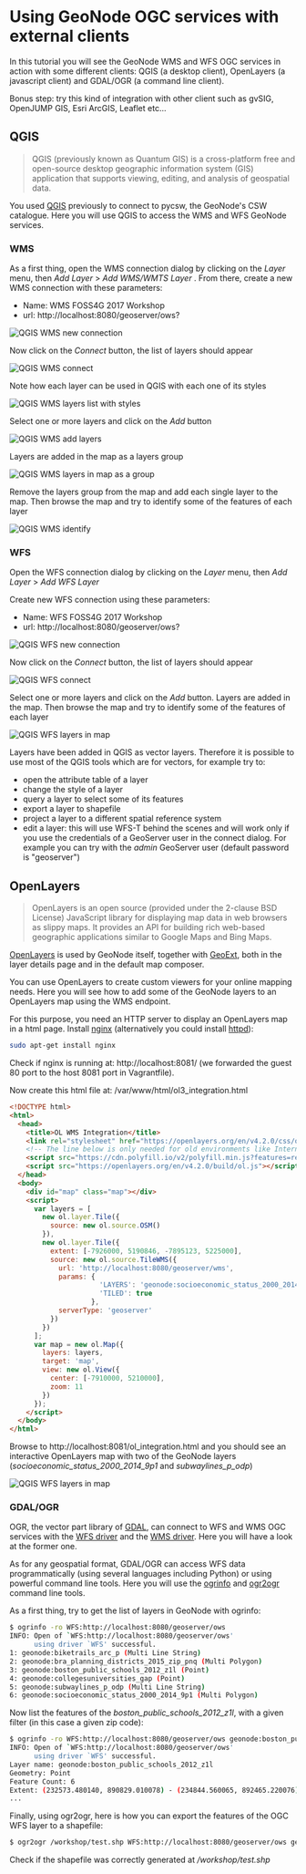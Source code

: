 # Using GeoNode OGC services with external clients

In this tutorial you will see the GeoNode WMS and WFS OGC services in action with some different clients: QGIS (a desktop client), OpenLayers (a javascript client) and GDAL/OGR (a command line client).

Bonus step: try this kind of integration with other client such as gvSIG, OpenJUMP GIS, Esri ArcGIS, Leaflet etc...

## QGIS

> QGIS (previously known as Quantum GIS) is a cross-platform free and open-source desktop geographic information system (GIS) application that supports viewing, editing, and analysis of geospatial data.

You used [QGIS](http://www.qgis.org/en/site/) previously to connect to pycsw, the GeoNode's CSW catalogue. Here you will use QGIS to access the WMS and WFS GeoNode services.

### WMS

As a first thing, open the WMS connection dialog by clicking on the *Layer* menu, then *Add Layer* > *Add WMS/WMTS Layer*
. From there, create a new WMS connection with these parameters:

* Name: WMS FOSS4G 2017 Workshop
* url: http://localhost:8080/geoserver/ows?

<img src="images/ows_integration/qgis_wms_new_connection.png" alt="QGIS WMS new connection" />

Now click on the *Connect* button, the list of layers should appear

<img src="images/ows_integration/qgis_wms_connect.png" alt="QGIS WMS connect" />

Note how each layer can be used in QGIS with each one of its styles

<img src="images/ows_integration/qgis_wms_layers_with_styles.png" alt="QGIS WMS layers list with styles" />

Select one or more layers and click on the *Add* button

<img src="images/ows_integration/qgis_wms_add_layers.png" alt="QGIS WMS add layers" />

Layers are added in the map as a layers group

<img src="images/ows_integration/qgis_wms_layers_group.png" alt="QGIS WMS layers in map as a group" />

Remove the layers group from the map and add each single layer to the map. Then browse the map and try to identify some of the features of each layer

<img src="images/ows_integration/qgis_wms_identify.png" alt="QGIS WMS identify" />

### WFS

Open the WFS connection dialog by clicking on the *Layer* menu, then *Add Layer* > *Add WFS Layer*

Create new WFS connection using these parameters:

* Name: WFS FOSS4G 2017 Workshop
* url: http://localhost:8080/geoserver/ows?

<img src="images/ows_integration/qgis_wfs_new_connection.png" alt="QGIS WFS new connection" />

Now click on the *Connect* button, the list of layers should appear

<img src="images/ows_integration/qgis_wfs_connect.png" alt="QGIS WFS connect" />

Select one or more layers and click on the *Add* button. Layers are added in the map. Then browse the map and try to identify some of the features of each layer

<img src="images/ows_integration/qgis_wfs_layers.png" alt="QGIS WFS layers in map" />

Layers have been added in QGIS as vector layers. Therefore it is possible to use most of the QGIS tools which are for vectors, for example try to:

* open the attribute table of a layer
* change the style of a layer
* query a layer to select some of its features
* export a layer to shapefile
* project a layer to a different spatial reference system
* edit a layer: this will use WFS-T behind the scenes and will work only if you use the credentials of a GeoServer user in the connect dialog. For example you can try with the *admin* GeoServer user (default password is "geoserver")

## OpenLayers

> OpenLayers is an open source (provided under the 2-clause BSD License) JavaScript library for displaying map data in web browsers as slippy maps. It provides an API for building rich web-based geographic applications similar to Google Maps and Bing Maps.

[OpenLayers](http://openlayers.org/) is used by GeoNode itself, together with [GeoExt](http://www.geoext.org/), both in the layer details page and in the default map composer.

You can use OpenLayers to create custom viewers for your online mapping needs. Here you will see how to add some of the GeoNode layers to an OpenLayers map using the WMS endpoint.

For this purpose, you need an HTTP server to display an OpenLayers map in a html page. Install [nginx](https://nginx.org/en/) (alternatively you could install [httpd](https://httpd.apache.org/)):

```sh
sudo apt-get install nginx
```

Check if nginx is running at: http://localhost:8081/ (we forwarded the guest 80 port to the host 8081 port in Vagrantfile).

Now create this html file at: /var/www/html/ol3_integration.html

```html
<!DOCTYPE html>
<html>
  <head>
    <title>OL WMS Integration</title>
    <link rel="stylesheet" href="https://openlayers.org/en/v4.2.0/css/ol.css" type="text/css">
    <!-- The line below is only needed for old environments like Internet Explorer and Android 4.x -->
    <script src="https://cdn.polyfill.io/v2/polyfill.min.js?features=requestAnimationFrame,Element.prototype.classList,URL"></script>
    <script src="https://openlayers.org/en/v4.2.0/build/ol.js"></script>
  </head>
  <body>
    <div id="map" class="map"></div>
    <script>
      var layers = [
        new ol.layer.Tile({
          source: new ol.source.OSM()
        }),
        new ol.layer.Tile({
          extent: [-7926000, 5190846, -7895123, 5225000],
          source: new ol.source.TileWMS({
            url: 'http://localhost:8080/geoserver/wms',
            params: {
                      'LAYERS': 'geonode:socioeconomic_status_2000_2014_9p1,geonode:subwaylines_p_odp',
                      'TILED': true
                    },
            serverType: 'geoserver'
          })
        })
      ];
      var map = new ol.Map({
        layers: layers,
        target: 'map',
        view: new ol.View({
          center: [-7910000, 5210000],
          zoom: 11
        })
      });
    </script>
  </body>
</html>
```

Browse to http://localhost:8081/ol_integration.html and you should see an interactive OpenLayers map with two of the GeoNode layers (*socioeconomic_status_2000_2014_9p1* and *subwaylines_p_odp*)

<img src="images/ows_integration/ol_wms_integration.png" alt="QGIS WFS layers in map" />

### GDAL/OGR

OGR, the vector part library of [GDAL](http://www.gdal.org/), can connect to WFS and WMS OGC services with the [WFS driver](http://www.gdal.org/drv_wfs.html) and the [WMS driver](http://www.gdal.org/frmt_wms.html). Here you will have a look at the former one.

As for any geospatial format, GDAL/OGR can access WFS data programmatically (using several languages including Python) or using powerful command line tools. Here you will use the [ogrinfo](http://www.gdal.org/ogrinfo.html) and [ogr2ogr](http://www.gdal.org/ogr2ogr.html) command line tools.

As a first thing, try to get the list of layers in GeoNode with ogrinfo:

```sh
$ ogrinfo -ro WFS:http://localhost:8080/geoserver/ows
INFO: Open of `WFS:http://localhost:8080/geoserver/ows'
      using driver `WFS' successful.
1: geonode:biketrails_arc_p (Multi Line String)
2: geonode:bra_planning_districts_2015_zip_pnq (Multi Polygon)
3: geonode:boston_public_schools_2012_z1l (Point)
4: geonode:collegesuniversities_gap (Point)
5: geonode:subwaylines_p_odp (Multi Line String)
6: geonode:socioeconomic_status_2000_2014_9p1 (Multi Polygon)
```

Now list the features of the *boston_public_schools_2012_z1l*, with a given filter (in this case a given zip code):

```sh
$ ogrinfo -ro WFS:http://localhost:8080/geoserver/ows geonode:boston_public_schools_2012_z1l -where "Zipcode=2126"
INFO: Open of `WFS:http://localhost:8080/geoserver/ows'
      using driver `WFS' successful.
Layer name: geonode:boston_public_schools_2012_z1l
Geometry: Point
Feature Count: 6
Extent: (232573.480140, 890829.010078) - (234844.560065, 892465.220076)
...
```

Finally, using ogr2ogr, here is how you can export the features of the OGC WFS layer to a shapefile:

```sh
$ ogr2ogr /workshop/test.shp WFS:http://localhost:8080/geoserver/ows geonode:boston_public_schools_2012_z1l -where "Zipcode=2126"
```

Check if the shapefile was correctly generated at */workshop/test.shp*
